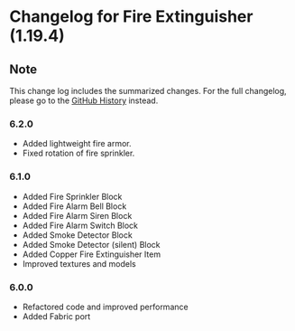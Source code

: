 # Changelog for Fire Extinguisher (1.19.4)

## Note

This change log includes the summarized changes.
For the full changelog, please go to the [GitHub History][history] instead.

### 6.2.0

- Added lightweight fire armor.
- Fixed rotation of fire sprinkler.

### 6.1.0

- Added Fire Sprinkler Block
- Added Fire Alarm Bell Block
- Added Fire Alarm Siren Block
- Added Fire Alarm Switch Block
- Added Smoke Detector Block
- Added Smoke Detector (silent) Block
- Added Copper Fire Extinguisher Item
- Improved textures and models

### 6.0.0

- Refactored code and improved performance
- Added Fabric port

[history]: https://github.com/MarkusBordihn/BOs-Fire-Extinguisher/commits/
